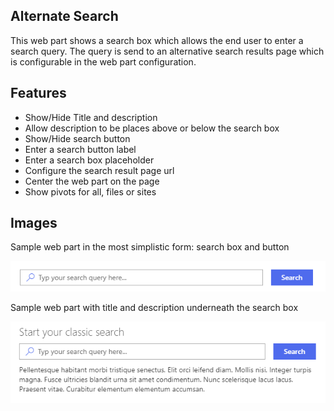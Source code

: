 ## Alternate Search

This web part shows a search box which allows the end user to enter a search query. The query is send to an alternative search results page which is configurable in the web part configuration.

## Features

- Show/Hide Title and description
- Allow description to be places above or below the search box
- Show/Hide search button
- Enter a search button label
- Enter a search box placeholder
- Configure the search result page url
- Center the web part on the page 
- Show pivots for all, files or sites

## Images

Sample web part in the most simplistic form: search box and button

![Sample Search](https://github.com/mvdungen/alternate-searchbox/blob/master/images/Search03.png)

Sample web part with title and description underneath the search box

![Sample Search](https://github.com/mvdungen/alternate-searchbox/blob/master/images/Search01.png)

